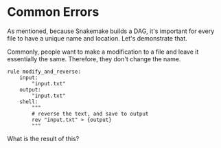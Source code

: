# Common Errors

As mentioned, because Snakemake builds a DAG, it's important for every file to have a unique name and location. 
Let's demonstrate that.

Commonly, people want to make a modification to a file and leave it essentially the same.
Therefore, they don't change the name.
```
rule modify_and_reverse:
    input:
        "input.txt"
    output:
        "input.txt"
    shell:
        """
        # reverse the text, and save to output
        rev "input.txt" > {output}
        """
```
What is the result of this?
